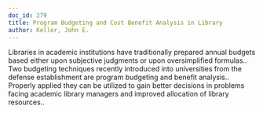 ```yaml
---
doc_id: 279
title: Program Budgeting and Cost Benefit Analysis in Library
author: Keller, John E.
---
```


Libraries in academic institutions have traditionally prepared annual
budgets based either upon subjective judgments or upon oversimplified 
formulas.. Two budgeting techniques recently introduced into universities from 
the defense establishment are program budgeting and benefit analysis.. Properly
applied they can be utilized to gain better decisions in problems facing 
academic library managers and improved allocation of library resources..